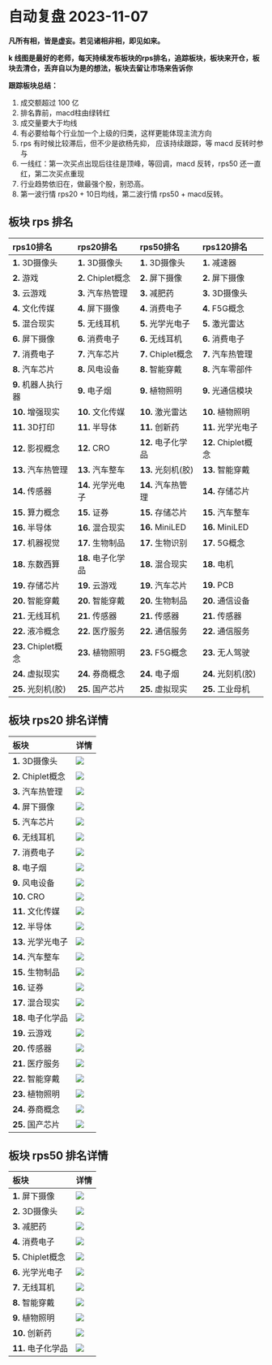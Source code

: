 # 自动复盘 2023-11-07

**凡所有相，皆是虚妄。若见诸相非相，即见如来。**

**k 线图是最好的老师，每天持续发布板块的rps排名，追踪板块，板块来开仓，板块去清仓，丢弃自以为是的想法，板块去留让市场来告诉你**
        
**跟踪板块总结：**
1. 成交额超过 100 亿
2. 排名靠前，macd柱由绿转红
3. 成交量要大于均线
4. 有必要给每个行业加一个上级的归类，这样更能体现主流方向
5. rps 有时候比较滞后，但不少是欲杨先抑， 应该持续跟踪，等 macd 反转时参与
6. 一线红：第一次买点出现后往往是顶峰，等回调，macd 反转，rps50 还一直红，第二次买点重现
7. 行业趋势依旧在，做最强个股，别恐高。
8. 第一波行情 rps20 + 10日均线，第二波行情 rps50 + macd反转。
        
## 板块 rps 排名
| rps10排名           | rps20排名          | rps50排名          | rps120排名          |
|:--------------------|:-------------------|:-------------------|:--------------------|
| **1.** 3D摄像头     | **1.** 3D摄像头    | **1.** 3D摄像头    | **1.** 减速器       |
| **2.** 游戏         | **2.** Chiplet概念 | **2.** 屏下摄像    | **2.** 屏下摄像     |
| **3.** 云游戏       | **3.** 汽车热管理  | **3.** 减肥药      | **3.** 3D摄像头     |
| **4.** 文化传媒     | **4.** 屏下摄像    | **4.** 消费电子    | **4.** F5G概念      |
| **5.** 混合现实     | **5.** 无线耳机    | **5.** 光学光电子  | **5.** 激光雷达     |
| **6.** 屏下摄像     | **6.** 消费电子    | **6.** 无线耳机    | **6.** 消费电子     |
| **7.** 消费电子     | **7.** 汽车芯片    | **7.** Chiplet概念 | **7.** 汽车热管理   |
| **8.** 汽车芯片     | **8.** 风电设备    | **8.** 智能穿戴    | **8.** 汽车零部件   |
| **9.** 机器人执行器 | **9.** 电子烟      | **9.** 植物照明    | **9.** 光通信模块   |
| **10.** 增强现实    | **10.** 文化传媒   | **10.** 激光雷达   | **10.** 植物照明    |
| **11.** 3D打印      | **11.** 半导体     | **11.** 创新药     | **11.** 光学光电子  |
| **12.** 影视概念    | **12.** CRO        | **12.** 电子化学品 | **12.** Chiplet概念 |
| **13.** 汽车热管理  | **13.** 汽车整车   | **13.** 光刻机(胶) | **13.** 智能穿戴    |
| **14.** 传感器      | **14.** 光学光电子 | **14.** 汽车热管理 | **14.** 存储芯片    |
| **15.** 算力概念    | **15.** 证券       | **15.** 存储芯片   | **15.** 汽车整车    |
| **16.** 半导体      | **16.** 混合现实   | **16.** MiniLED    | **16.** MiniLED     |
| **17.** 机器视觉    | **17.** 生物制品   | **17.** 生物识别   | **17.** 5G概念      |
| **18.** 东数西算    | **18.** 电子化学品 | **18.** 混合现实   | **18.** 电机        |
| **19.** 存储芯片    | **19.** 云游戏     | **19.** 汽车芯片   | **19.** PCB         |
| **20.** 智能穿戴    | **20.** 智能穿戴   | **20.** 生物制品   | **20.** 通信设备    |
| **21.** 无线耳机    | **21.** 传感器     | **21.** 传感器     | **21.** 传感器      |
| **22.** 液冷概念    | **22.** 医疗服务   | **22.** 通信服务   | **22.** 通信服务    |
| **23.** Chiplet概念 | **23.** 植物照明   | **23.** F5G概念    | **23.** 无人驾驶    |
| **24.** 虚拟现实    | **24.** 券商概念   | **24.** 电子烟     | **24.** 光刻机(胶)  |
| **25.** 光刻机(胶)  | **25.** 国产芯片   | **25.** 虚拟现实   | **25.** 工业母机    |
## 板块 rps20 排名详情
| 板块               | 详情                                                                                                 |
|:-------------------|:-----------------------------------------------------------------------------------------------------|
| **1.** 3D摄像头    | ![](https://sykent-blog-image.oss-cn-beijing.aliyuncs.com/quant/image/2023/11/1699344354474-tmp.jpg) |
| **2.** Chiplet概念 | ![](https://sykent-blog-image.oss-cn-beijing.aliyuncs.com/quant/image/2023/11/1699344356082-tmp.jpg) |
| **3.** 汽车热管理  | ![](https://sykent-blog-image.oss-cn-beijing.aliyuncs.com/quant/image/2023/11/1699344357263-tmp.jpg) |
| **4.** 屏下摄像    | ![](https://sykent-blog-image.oss-cn-beijing.aliyuncs.com/quant/image/2023/11/1699344358376-tmp.jpg) |
| **5.** 汽车芯片    | ![](https://sykent-blog-image.oss-cn-beijing.aliyuncs.com/quant/image/2023/11/1699344359531-tmp.jpg) |
| **6.** 无线耳机    | ![](https://sykent-blog-image.oss-cn-beijing.aliyuncs.com/quant/image/2023/11/1699344360668-tmp.jpg) |
| **7.** 消费电子    | ![](https://sykent-blog-image.oss-cn-beijing.aliyuncs.com/quant/image/2023/11/1699344361980-tmp.jpg) |
| **8.** 电子烟      | ![](https://sykent-blog-image.oss-cn-beijing.aliyuncs.com/quant/image/2023/11/1699344363096-tmp.jpg) |
| **9.** 风电设备    | ![](https://sykent-blog-image.oss-cn-beijing.aliyuncs.com/quant/image/2023/11/1699344364203-tmp.jpg) |
| **10.** CRO        | ![](https://sykent-blog-image.oss-cn-beijing.aliyuncs.com/quant/image/2023/11/1699344365323-tmp.jpg) |
| **11.** 文化传媒   | ![](https://sykent-blog-image.oss-cn-beijing.aliyuncs.com/quant/image/2023/11/1699344366457-tmp.jpg) |
| **12.** 半导体     | ![](https://sykent-blog-image.oss-cn-beijing.aliyuncs.com/quant/image/2023/11/1699344367579-tmp.jpg) |
| **13.** 光学光电子 | ![](https://sykent-blog-image.oss-cn-beijing.aliyuncs.com/quant/image/2023/11/1699344368832-tmp.jpg) |
| **14.** 汽车整车   | ![](https://sykent-blog-image.oss-cn-beijing.aliyuncs.com/quant/image/2023/11/1699344369905-tmp.jpg) |
| **15.** 生物制品   | ![](https://sykent-blog-image.oss-cn-beijing.aliyuncs.com/quant/image/2023/11/1699344371005-tmp.jpg) |
| **16.** 证券       | ![](https://sykent-blog-image.oss-cn-beijing.aliyuncs.com/quant/image/2023/11/1699344372242-tmp.jpg) |
| **17.** 混合现实   | ![](https://sykent-blog-image.oss-cn-beijing.aliyuncs.com/quant/image/2023/11/1699344373043-tmp.jpg) |
| **18.** 电子化学品 | ![](https://sykent-blog-image.oss-cn-beijing.aliyuncs.com/quant/image/2023/11/1699344374332-tmp.jpg) |
| **19.** 云游戏     | ![](https://sykent-blog-image.oss-cn-beijing.aliyuncs.com/quant/image/2023/11/1699344375480-tmp.jpg) |
| **20.** 传感器     | ![](https://sykent-blog-image.oss-cn-beijing.aliyuncs.com/quant/image/2023/11/1699344376717-tmp.jpg) |
| **21.** 医疗服务   | ![](https://sykent-blog-image.oss-cn-beijing.aliyuncs.com/quant/image/2023/11/1699344377929-tmp.jpg) |
| **22.** 智能穿戴   | ![](https://sykent-blog-image.oss-cn-beijing.aliyuncs.com/quant/image/2023/11/1699344379199-tmp.jpg) |
| **23.** 植物照明   | ![](https://sykent-blog-image.oss-cn-beijing.aliyuncs.com/quant/image/2023/11/1699344380452-tmp.jpg) |
| **24.** 券商概念   | ![](https://sykent-blog-image.oss-cn-beijing.aliyuncs.com/quant/image/2023/11/1699344381509-tmp.jpg) |
| **25.** 国产芯片   | ![](https://sykent-blog-image.oss-cn-beijing.aliyuncs.com/quant/image/2023/11/1699344382475-tmp.jpg) |
## 板块 rps50 排名详情
| 板块               | 详情                                                                                                 |
|:-------------------|:-----------------------------------------------------------------------------------------------------|
| **1.** 屏下摄像    | ![](https://sykent-blog-image.oss-cn-beijing.aliyuncs.com/quant/image/2023/11/1699344383506-tmp.jpg) |
| **2.** 3D摄像头    | ![](https://sykent-blog-image.oss-cn-beijing.aliyuncs.com/quant/image/2023/11/1699344384446-tmp.jpg) |
| **3.** 减肥药      | ![](https://sykent-blog-image.oss-cn-beijing.aliyuncs.com/quant/image/2023/11/1699344385063-tmp.jpg) |
| **4.** 消费电子    | ![](https://sykent-blog-image.oss-cn-beijing.aliyuncs.com/quant/image/2023/11/1699344386030-tmp.jpg) |
| **5.** Chiplet概念 | ![](https://sykent-blog-image.oss-cn-beijing.aliyuncs.com/quant/image/2023/11/1699344387035-tmp.jpg) |
| **6.** 光学光电子  | ![](https://sykent-blog-image.oss-cn-beijing.aliyuncs.com/quant/image/2023/11/1699344388010-tmp.jpg) |
| **7.** 无线耳机    | ![](https://sykent-blog-image.oss-cn-beijing.aliyuncs.com/quant/image/2023/11/1699344388966-tmp.jpg) |
| **8.** 智能穿戴    | ![](https://sykent-blog-image.oss-cn-beijing.aliyuncs.com/quant/image/2023/11/1699344390143-tmp.jpg) |
| **9.** 植物照明    | ![](https://sykent-blog-image.oss-cn-beijing.aliyuncs.com/quant/image/2023/11/1699344391312-tmp.jpg) |
| **10.** 创新药     | ![](https://sykent-blog-image.oss-cn-beijing.aliyuncs.com/quant/image/2023/11/1699344392514-tmp.jpg) |
| **11.** 电子化学品 | ![](https://sykent-blog-image.oss-cn-beijing.aliyuncs.com/quant/image/2023/11/1699344393583-tmp.jpg) |
